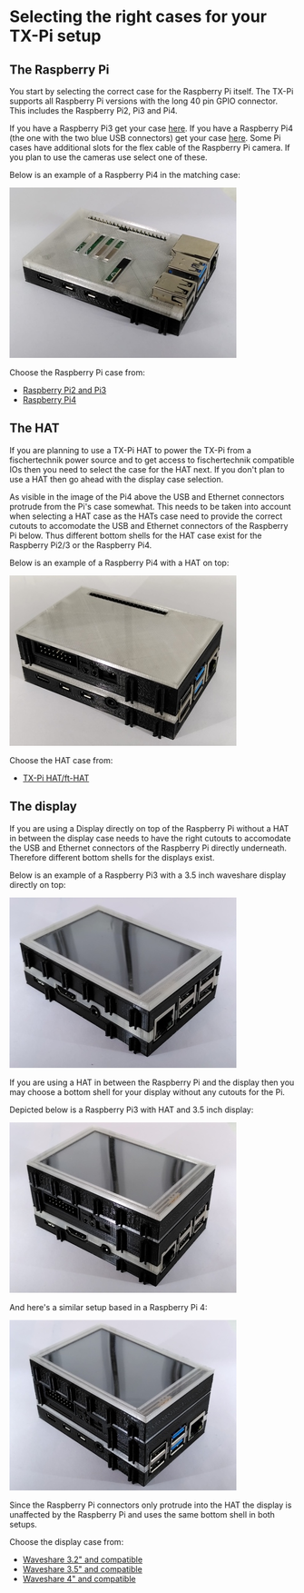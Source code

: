 # Selecting the right cases for your TX-Pi setup

## The Raspberry Pi 

You start by selecting the correct case for the Raspberry
Pi itself. The TX-Pi supports all Raspberry Pi versions with the
long 40 pin GPIO connector. This includes the Raspberry Pi2, Pi3
and Pi4.

If you have a Raspberry Pi3 get your case [here](../pi/pi2_pi3).
If you have a Raspberry Pi4 (the one with the two blue USB
connectors) get your case [here](../pi/pi4). Some Pi cases
have additional slots for the flex cable of the Raspberry Pi
camera. If you plan to use the cameras use select one of these.

Below is an example of a Raspberry Pi4 in the matching case:

![Pi4](./images/pi4.jpg)

Choose the Raspberry Pi case from:
  - [Raspberry Pi2 and Pi3](../pi/pi2_pi3/)
  - [Raspberry Pi4](../pi/pi4)
    
## The HAT

If you are planning to use a TX-Pi HAT to power the TX-Pi from
a fischertechnik power source and to get access to fischertechnik
compatible IOs then you need to select the case for the HAT
next. If you don't plan to use a HAT then go ahead with the
display case selection.

As visible in the image of the Pi4 above the USB and Ethernet
connectors protrude from the Pi's case somewhat. This needs to be
taken into account when selecting a HAT case as the HATs case need to
provide the correct cutouts to accomodate the USB and Ethernet
connectors of the Raspberry Pi below. Thus different bottom shells
for the HAT case exist for the Raspberry Pi2/3 or the Raspberry Pi4.

Below is an example of a Raspberry Pi4 with a HAT on top:

![Pi4 with HAT](./images/pi4_hat.jpg)

Choose the HAT case from:
  - [TX-Pi HAT/ft-HAT](../hats/tx-pi-hat)
  
## The display

If you are using a Display directly on top of the Raspberry Pi
without a HAT in between the display case needs to have the
right cutouts to accomodate the USB and Ethernet connectors
of the Raspberry Pi directly underneath. Therefore different
bottom shells for the displays exist.

Below is an example of a Raspberry Pi3 with a 3.5 inch waveshare display
directly on top:

![Pi3 display35](./images/pi3_display35.jpg)

If you are using a HAT in between the Raspberry Pi and the display
then you may choose a bottom shell for your display without any
cutouts for the Pi.

Depicted below is a Raspberry Pi3 with HAT and 3.5 inch display:

![Pi3 HAT display35](./images/pi3_hat_display35.jpg)

And here's a similar setup based in a Raspberry Pi 4:

![Pi4 HAT display35](./images/pi4_hat_display35.jpg)

Since the Raspberry Pi connectors only protrude into the HAT the
display is unaffected by the Raspberry Pi and uses the same bottom
shell in both setups.

Choose the display case from:
  - [Waveshare 3.2" and compatible](../displays/3.2inch)
  - [Waveshare 3.5" and compatible](../displays/3.5inch)
  - [Waveshare 4" and compatible](../displays/4inch)
